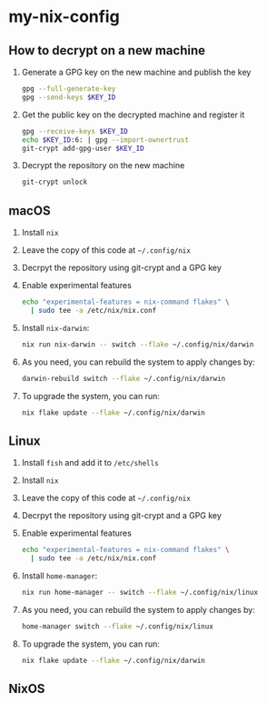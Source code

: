 # my-nix-config

## How to decrypt on a new machine

1. Generate a GPG key on the new machine and publish the key

   ```sh
   gpg --full-generate-key
   gpg --send-keys $KEY_ID
   ```

1. Get the public key on the decrypted machine and register it

   ```sh
   gpg --receive-keys $KEY_ID
   echo $KEY_ID:6: | gpg --import-ownertrust
   git-crypt add-gpg-user $KEY_ID
   ```

1. Decrypt the repository on the new machine

   ```sh
   git-crypt unlock
   ```


## macOS

1. Install `nix`

1. Leave the copy of this code at `~/.config/nix`

1. Decrpyt the repository using git-crypt and a GPG key

1. Enable experimental features

   ```sh
   echo "experimental-features = nix-command flakes" \
     | sudo tee -a /etc/nix/nix.conf
   ```

1. Install `nix-darwin`:

   ```sh
   nix run nix-darwin -- switch --flake ~/.config/nix/darwin
   ```

1. As you need, you can rebuild the system to apply changes by:

   ```sh
   darwin-rebuild switch --flake ~/.config/nix/darwin
   ```

1. To upgrade the system, you can run:

   ```sh
   nix flake update --flake ~/.config/nix/darwin
   ```


## Linux

1. Install `fish` and add it to `/etc/shells`

1. Install `nix`

1. Leave the copy of this code at `~/.config/nix`

1. Decrpyt the repository using git-crypt and a GPG key

1. Enable experimental features

   ```sh
   echo "experimental-features = nix-command flakes" \
     | sudo tee -a /etc/nix/nix.conf
   ```

1. Install `home-manager`:

   ```sh
   nix run home-manager -- switch --flake ~/.config/nix/linux
   ```

1. As you need, you can rebuild the system to apply changes by:

   ```sh
   home-manager switch --flake ~/.config/nix/linux
   ```

1. To upgrade the system, you can run:

   ```sh
   nix flake update --flake ~/.config/nix/darwin
   ```


## NixOS
